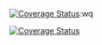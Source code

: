 [![Coverage Status](https://coveralls.io/repos/github/balkan/example-python/badge.svg?branch=master)](https://coveralls.io/github/balkan/example-python?branch=master):wq


[![Coverage Status](https://coveralls.io/repos/github/balkan/example-python/badge.svg?branch=feature2)](https://coveralls.io/github/balkan/example-python?branch=feature2)
